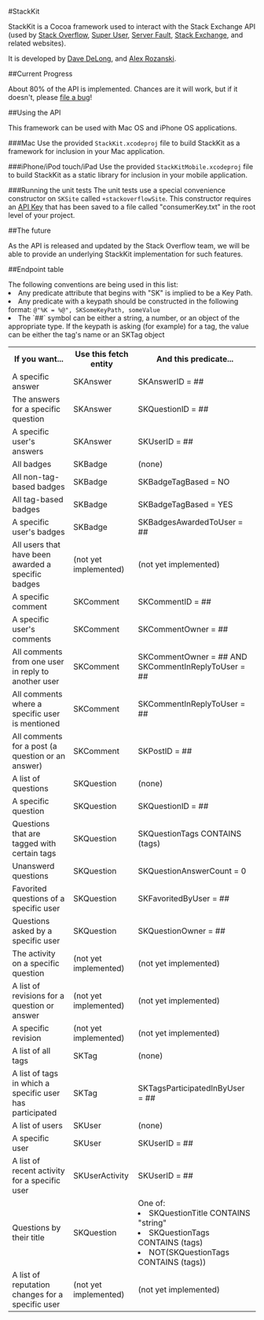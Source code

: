 #StackKit

StackKit is a Cocoa framework used to interact with the Stack Exchange API (used by [Stack Overflow][1], [Super User][2], [Server Fault][3], [Stack Exchange][4], and related websites).

It is developed by [Dave DeLong][5], and [Alex Rozanski][6].

##Current Progress

About 80% of the API is implemented.  Chances are it will work, but if it doesn't, please [file a bug][7]!

##Using the API

This framework can be used with Mac OS and iPhone OS applications.

###Mac
Use the provided `StackKit.xcodeproj` file to build StackKit as a framework for inclusion in your Mac application.

###iPhone/iPod touch/iPad
Use the provided `StackKitMobile.xcodeproj` file to build StackKit as a static library for inclusion in your mobile application.

###Running the unit tests
The unit tests use a special convenience constructor on `SKSite` called `+stackoverflowSite`.  This constructor requires an [API Key][7] that has been saved to a file called "consumerKey.txt" in the root level of your project.

##The future

As the API is released and updated by the Stack Overflow team, we will be able to provide an underlying StackKit implementation for such features.

##Endpoint table
<table>
	<tr>
	  <th>If you want...</th>
	  <th>Use this fetch entity</th>
	  <th>And this predicate...</th>
	</tr>
	<tr>
	  <td>A specific answer</td>
	  <td>SKAnswer</td>
	  <td>SKAnswerID = ##</td>
	</tr>
	<tr>
	  <td>The answers for a specific question</td>
	  <td>SKAnswer</td>
	  <td>SKQuestionID = ##</td>
	</tr>
	<tr>
	  <td>A specific user's answers</td>
	  <td>SKAnswer</td>
	  <td>SKUserID = ##</td>
	</tr>
	<tr>
	  <td>All badges</td>
	  <td>SKBadge</td>
	  <td>(none)</td>
	</tr>
	<tr>
	  <td>All non-tag-based badges</td>
	  <td>SKBadge</td>
	  <td>SKBadgeTagBased = NO</td>
	</tr>
	<tr>
	  <td>All tag-based badges</td>
	  <td>SKBadge</td>
	  <td>SKBadgeTagBased = YES</td>
	</tr>
	<tr>
	  <td>A specific user's badges</td>
	  <td>SKBadge</td>
	  <td>SKBadgesAwardedToUser = ##</td>
	</tr>
	<tr>
	  <td>All users that have been awarded a specific badges</td>
	  <td>(not yet implemented)</td>
	  <td>(not yet implemented)</td>
	</tr>
	<tr>
	  <td>A specific comment</td>
	  <td>SKComment</td>
	  <td>SKCommentID = ##</td>
	</tr>
	<tr>
	  <td>A specific user's comments</td>
	  <td>SKComment</td>
	  <td>SKCommentOwner = ##</td>
	</tr>
	<tr>
	  <td>All comments from one user in reply to another user</td>
	  <td>SKComment</td>
	  <td>SKCommentOwner = ## AND SKCommentInReplyToUser = ##</td>
	</tr>
	<tr>
	  <td>All comments where a specific user is mentioned</td>
	  <td>SKComment</td>
	  <td>SKCommentInReplyToUser = ##</td>
	</tr>
	<tr>
	  <td>All comments for a post (a question or an answer)</td>
	  <td>SKComment</td>
	  <td>SKPostID = ##</td>
	</tr>
	<tr>
	  <td>A list of questions</td>
	  <td>SKQuestion</td>
	  <td>(none)</td>
	</tr>
	<tr>
	  <td>A specific question</td>
	  <td>SKQuestion</td>
	  <td>SKQuestionID = ##</td>
	</tr>
	<tr>
	  <td>Questions that are tagged with certain tags</td>
	  <td>SKQuestion</td>
	  <td>SKQuestionTags CONTAINS (tags)</td>
	</tr>
	<tr>
	  <td>Unanswerd questions</td>
	  <td>SKQuestion</td>
	  <td>SKQuestionAnswerCount = 0</td>
	</tr>
	<tr>
	  <td>Favorited questions of a specific user</td>
	  <td>SKQuestion</td>
	  <td>SKFavoritedByUser = ##</td>
	</tr>
	<tr>
	  <td>Questions asked by a specific user</td>
	  <td>SKQuestion</td>
	  <td>SKQuestionOwner = ##</td>
	</tr>
	<tr>
	  <td>The activity on a specific question</td>
	  <td>(not yet implemented)</td>
	  <td>(not yet implemented)</td>
	</tr>
	<tr>
	  <td>A list of revisions for a question or answer</td>
	  <td>(not yet implemented)</td>
	  <td>(not yet implemented)</td>
	</tr>
	<tr>
	  <td>A specific revision</td>
	  <td>(not yet implemented)</td>
	  <td>(not yet implemented)</td>
	</tr>
	<tr>
	  <td>A list of all tags</td>
	  <td>SKTag</td>
	  <td>(none)</td>
	</tr>
	<tr>
	  <td>A list of tags in which a specific user has participated</td>
	  <td>SKTag</td>
	  <td>SKTagsParticipatedInByUser = ##</td>
	</tr>
	<tr>
	  <td>A list of users</td>
	  <td>SKUser</td>
	  <td>(none)</td>
	</tr>
	<tr>
	  <td>A specific user</td>
	  <td>SKUser</td>
	  <td>SKUserID = ##</td>
	</tr>
	<tr>
	  <td>A list of recent activity for a specific user</td>
	  <td>SKUserActivity</td>
	  <td>SKUserID = ##</td>
	</tr>
	<tr>
	  <td>Questions by their title</td>
	  <td>SKQuestion</td>
	  <td>One of:
	  	<li>SKQuestionTitle CONTAINS "string"</li>
	  	<li>SKQuestionTags CONTAINS (tags)</li>
	  	<li>NOT(SKQuestionTags CONTAINS (tags))</li>
	  </td>
	</tr>
	<tr>
	  <td>A list of reputation changes for a specific user</td>
	  <td>(not yet implemented)</td>
	  <td>(not yet implemented)</td>
	</tr>
	<tfoot>
		The following conventions are being used in this list:
		<li>Any predicate attribute that begins with "SK" is implied to be a Key Path.</li>
		<li>Any predicate with a keypath should be constructed in the following format: <code>@"%K = %@", SKSomeKeyPath, someValue</code></li>
		<li>The `##` symbol can be either a string, a number, or an object of the appropriate type.  If the keypath is asking (for example) for a tag, the value can be either the tag's name or an SKTag object</li>
	</tfoot>
</table>


  [1]: http://stackoverflow.com
  [2]: http://superuser.com
  [3]: http://serverfault.com
  [4]: http://stackexchange.com/
  [5]: http://github.com/davedelong
  [6]: http://github.com/perspx
  [7]: http://stackapps.com/apps/register
  [8]: http://github.com/davedelong/StackKit/issues
  